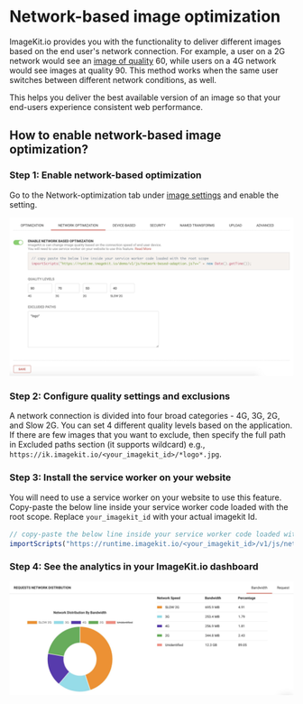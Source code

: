 # Network-based image optimization

ImageKit.io provides you with the functionality to deliver different images based on the end user's network connection. For example, a user on a 2G network would see an [image of quality](image-optimization/quality-optimization.md) 60, while users on a 4G network would see images at quality 90. This method works when the same user switches between different network conditions, as well.

This helps you deliver the best available version of an image so that your end-users experience consistent web performance.

## How to enable network-based image optimization?

### Step 1: Enable network-based optimization

Go to the Network-optimization tab under [image settings](https://imagekit.io/dashboard?redirectTo=settings) and enable the setting.

![Network based image optimization setting in ImageKit.io dashboard](../.gitbook/assets/network-based-optimization-setting.jpg)

### Step 2: Configure quality settings and exclusions

A network connection is divided into four broad categories - 4G, 3G, 2G, and Slow 2G. You can set 4 different quality levels based on the application. If there are few images that you want to exclude, then specify the full path in Excluded paths section \(it supports wildcard\) e.g., `https://ik.imagekit.io/<your_imagekit_id>/*logo*.jpg`.

### Step 3: Install the service worker on your website

You will need to use a service worker on your website to use this feature. Copy-paste the below line inside your service worker code loaded with the root scope. Replace `your_imagekit_id` with your actual imagekit Id.

```javascript
// copy-paste the below line inside your service worker code loaded with the root scope
importScripts("https://runtime.imagekit.io/<your_imagekit_id>/v1/js/network-based-adaption.js?v=" + new Date().getTime());
```

### Step 4: See the analytics in your ImageKit.io dashboard

![Network-based request analytics](../.gitbook/assets/network-based-analytics.jpg)

